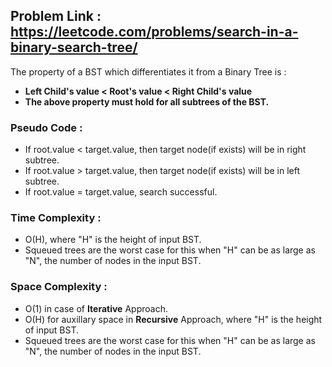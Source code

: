 ## Problem Link : https://leetcode.com/problems/search-in-a-binary-search-tree/
The property of a BST which differentiates it from a Binary Tree is :
  - **Left Child's value < Root's value < Right Child's value**
  - **The above property must hold for all subtrees of the BST.**
  
### Pseudo Code :
  - If root.value < target.value, then target node(if exists) will be in right subtree.
  - If root.value > target.value, then target node(if exists) will be in left subtree.
  - If root.value = target.value, search successful.

### Time Complexity :
  - O(H), where "H" is the height of input BST.
  - Squeued trees are the worst case for this when "H" can be as large as "N", the number of nodes in the input BST.

### Space Complexity : 
  - O(1) in case of **Iterative** Approach.
  - O(H) for auxillary space in **Recursive** Approach, where "H" is the height of input BST.
  - Squeued trees are the worst case for this when "H" can be as large as "N", the number of nodes in the input BST.

